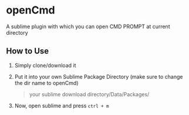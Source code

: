 # openCmd

A sublime plugin with which you can open CMD PROMPT at current directory

## How to Use

1. Simply clone/download it

2. Put it into your own Sublime Package Directory (make sure to change the dir name to openCmd)

	> your sublime download directory/Data/Packages/

3. Now, open sublime and press `ctrl + m`  
